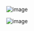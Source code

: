 ![image](https://github.com/yangshiteng/Data-Science-Learning-Path/assets/60442877/2aee62a0-ae27-46fe-b792-f825aa656871)

![image](https://github.com/yangshiteng/Data-Science-Learning-Path/assets/60442877/3577fa5d-3782-4ac8-846c-e6fe67d33509)
